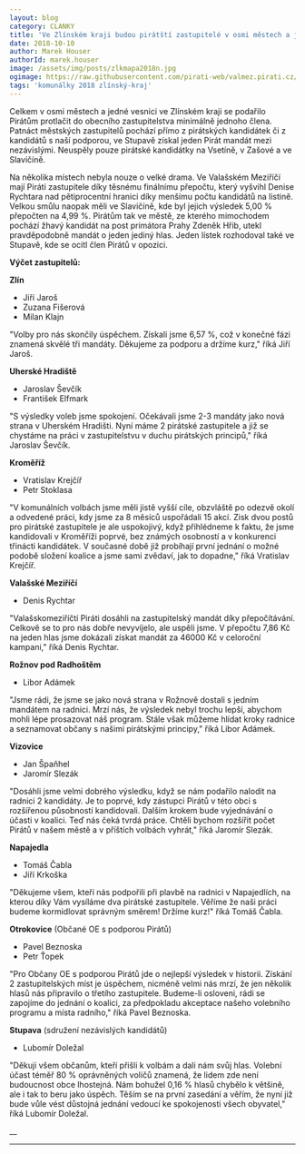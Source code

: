 ```yaml
---
layout: blog
category: CLANKY
title: 'Ve Zlínském kraji budou pirátští zastupitelé v osmi městech a jedné vesnici'
date: 2018-10-10
author: Marek Houser
authorId: marek.houser
image: /assets/img/posts/zlkmapa2018n.jpg
ogimage: https://raw.githubusercontent.com/pirati-web/valmez.pirati.cz/master/assets/img/posts/zlkmapa2018n.jpg
tags: 'komunálky 2018 zlínský-kraj'
---
```

Celkem v osmi městech a jedné vesnici ve Zlínském kraji se podařilo Pirátům protlačit do obecního zastupitelstva minimálně jednoho člena. Patnáct městských zastupitelů pochází přímo z pirátských kandidátek či z kandidátů s naší podporou, ve Stupavě získal jeden Pirát mandát mezi nezávislými. Neuspěly pouze pirátské kandidátky na Vsetíně, v Zašové a ve Slavičíně.

Na několika místech nebyla nouze o velké drama. Ve Valašském Meziříčí mají Piráti zastupitele díky těsnému finálnímu přepočtu, který vyšvihl Denise Rychtara nad pětiprocentní hranici díky menšímu počtu kandidátů na listině. Velkou smůlu naopak měli ve Slavičíně, kde byl jejich výsledek 5,00 % přepočten na 4,99 %. Pirátům tak ve městě, ze kterého mimochodem pochází žhavý kandidát na post primátora Prahy Zdeněk Hřib, utekl pravděpodobně mandát o jeden jediný hlas. Jeden lístek rozhodoval také ve Stupavě, kde se ocitl člen Pirátů v opozici.

__Výčet zastupitelů:__

__Zlín__
- Jiří Jaroš
- Zuzana Fišerová
- Milan Klajn

"Volby pro nás skončily úspěchem. Získali jsme 6,57 %, což v konečné fázi znamená skvělé tři mandáty. Děkujeme za podporu a držíme kurz," říká Jiří Jaroš.

__Uherské Hradiště__
- Jaroslav Ševčík
- František Elfmark

"S výsledky voleb jsme spokojení. Očekávali jsme 2-3 mandáty jako nová strana v Uherském Hradišti. Nyní máme 2 pirátské zastupitele a již se chystáme na práci v zastupitelstvu v duchu pirátských principů," říká Jaroslav Ševčík.

__Kroměříž__
- Vratislav Krejčíř
- Petr Stoklasa

"V komunálních volbách jsme měli jistě vyšší cíle, obzvláště po odezvě okolí a odvedené práci, kdy jsme za 8 měsíců uspořádali 15 akcí. Zisk dvou postů pro pirátské zastupitele je ale uspokojivý, když přihlédneme k faktu, že jsme kandidovali v Kroměříži poprvé, bez známých osobností a v konkurenci třinácti kandidátek. V současné době již probíhají první jednání o možné podobě složení koalice a jsme sami zvědaví, jak to dopadne," říká Vratislav Krejčíř.

__Valašské Meziříčí__
- Denis Rychtar

"Valašskomeziříčtí Piráti dosáhli na zastupitelský mandát díky přepočítávání. Celkově se to pro nás dobře nevyvíjelo, ale uspěli jsme. V přepočtu 7,86 Kč na jeden hlas jsme dokázali získat mandát za 46000 Kč v celoroční kampani," říká Denis Rychtar.

__Rožnov pod Radhoštěm__
- Libor Adámek

"Jsme rádi, že jsme se jako nová strana v Rožnově dostali s jedním mandátem na radnici. Mrzí nás, že výsledek nebyl trochu lepší, abychom mohli lépe prosazovat náš program. Stále však můžeme hlídat kroky radnice a seznamovat občany s našimi pirátskými principy," říká Libor Adámek.

__Vizovice__
- Jan Špaňhel
- Jaromír Slezák

"Dosáhli jsme velmi dobrého výsledku, když se nám podařilo nalodit na radnici 2 kandidáty. Je to poprvé, kdy zástupci Pirátů v této obci s rozšířenou působností kandidovali. Dalším krokem bude vyjednávání o účasti v koalici. Teď nás čeká tvrdá práce. Chtěli bychom rozšířit počet Pirátů v našem městě a v příštích volbách vyhrát," říká Jaromír Slezák.

__Napajedla__
- Tomáš Čabla
- Jiří Krkoška

"Děkujeme všem, kteří nás podpořili při plavbě na radnici v Napajedlích, na kterou díky Vám vysíláme dva pirátské zastupitele. Věříme že naši práci budeme kormidlovat správným směrem! Držíme kurz!" říká Tomáš Čabla.

__Otrokovice__ (Občané OE s podporou Pirátů)
- Pavel Beznoska
- Petr Ťopek

"Pro Občany OE s podporou Pirátů jde o nejlepší výsledek v historii. Získání 2 zastupitelských míst je úspěchem, nicméně velmi nás mrzí, že jen několik hlasů nás připravilo o třetího zastupitele. Budeme-li osloveni, rádi se zapojíme do jednání o koalici, za předpokladu akceptace našeho volebního programu a místa radního," říká Pavel Beznoska.

__Stupava__ (sdružení nezávislých kandidátů)
- Lubomír Doležal

"Děkuji všem občanům, kteří přišli k volbám a dali nám svůj hlas. Volební účast téměř 80 % oprávněných voličů znamená, že lidem zde není budoucnost obce lhostejná. Nám bohužel 0,16 % hlasů chybělo k většině, ale i tak to beru jako úspěch. Těším se na první zasedání a věřím, že nyní již bude vůle vést důstojná jednání vedoucí ke spokojenosti všech obyvatel," říká Lubomír Doležal.

__

- - -
